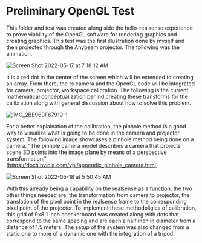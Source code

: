 # Preliminary OpenGL Test
This folder and test was created along side the hello-realsense experience to prove viability of the OpenGL software for rendering graphics and creating graphics. This test was the first illustration done by myself and then projected through the Anybeam projector. The following was the animation.

![Screen Shot 2022-05-17 at 7 18 12 AM](https://user-images.githubusercontent.com/81708456/168799115-8937bc4c-ae55-4215-b141-170dca88cd97.png)

It is a red dot in the center of the screen which will be extended to creating an array. From there, the rs camera and the OpenGL code will be integrated for camera, projector, workspace calibration. The following is the current mathematical conceptualization behind creating these transforms for the calibration along with general discussion about how to solve this problem.

![IMG_2BE960F67919-1](https://user-images.githubusercontent.com/81708456/168799454-2291c6a7-34a2-4a5e-a5e4-570e85f9e380.jpeg)

For a better explaination of the calibration, the pinhole method is a good way to visualize what is going to be done in the camera and projector system. The following image showcases a pinhole method being done on a camera. "The pinhole camera model describes a camera that projects scene 3D points into the image plane by means of a perspective transformation." (https://docs.nvidia.com/vpi/appendix_pinhole_camera.html) 

![Screen Shot 2022-05-18 at 5 50 45 AM](https://user-images.githubusercontent.com/81708456/169012324-80b54555-61cf-4a22-95e2-4a79bca35922.png)

With this already being a capability on the realsense as a function, the two other things needed are; the transformation from camera to projector, the translation of the pixel point in the realsense frame to the corresponding pixel point of the projector. To implement these methodoligies of calibration, this grid of 9x8 1 inch checkerboard was created along with dots that correspond to the same spacing and are each a half inch in diameter from a  distance of 1.5 meters. The setup of the system was also changed from a static one to more of a dynamic one with the integration of a tripod.
